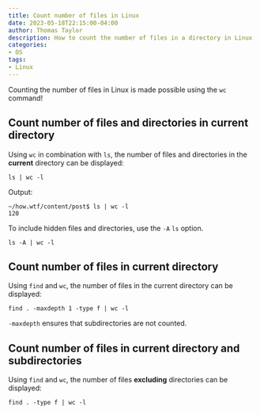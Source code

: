 ```yaml
---
title: Count number of files in Linux
date: 2023-05-18T22:15:00-04:00
author: Thomas Taylor
description: How to count the number of files in a directory in Linux
categories:
- OS
tags:
- Linux
---
```


Counting the number of files in Linux is made possible using the `wc` command!

## Count number of files and directories in current directory

Using `wc` in combination with `ls`, the number of files and directories in the **current** directory can be displayed:

```shell
ls | wc -l
```

Output:

```shell
~/how.wtf/content/post$ ls | wc -l
120
```

To include hidden files and directories, use the `-A` `ls` option.

```shell
ls -A | wc -l
```

## Count number of files in current directory

Using `find` and `wc`, the number of files in the current directory can be displayed:

```shell
find . -maxdepth 1 -type f | wc -l
```

`-maxdepth` ensures that subdirectories are not counted.

## Count number of files in current directory and subdirectories

Using `find` and `wc`, the number of files __excluding__ directories can be displayed:

```shell
find . -type f | wc -l
```
